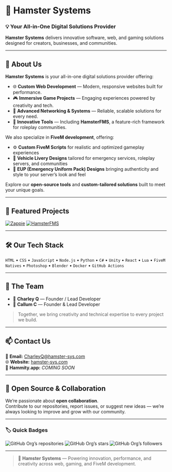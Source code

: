 # 🐹 Hamster Systems

### 💡 Your All-in-One Digital Solutions Provider

**Hamster Systems** delivers innovative software, web, and gaming solutions designed for creators, businesses, and communities.

---

## 🏢 About Us  

**Hamster Systems** is your all-in-one digital solutions provider offering:  

- 🌐 **Custom Web Development** — Modern, responsive websites built for performance.  
- 🎮 **Immersive Game Projects** — Engaging experiences powered by creativity and tech.  
- 🧩 **Advanced Networking & Systems** — Reliable, scalable solutions for every need.  
- 🧰 **Innovative Tools** — Including **HamsterFMS**, a feature-rich framework for roleplay communities.  

We also specialize in **FiveM development**, offering:  
- ⚙️ **Custom FiveM Scripts** for realistic and optimized gameplay experiences  
- 🎨 **Vehicle Livery Designs** tailored for emergency services, roleplay servers, and communities  
- 👕 **EUP (Emergency Uniform Pack) Designs** bringing authenticity and style to your server’s look and feel  

Explore our **open-source tools** and **custom-tailored solutions** built to meet your unique goals.

---

## 🚀 Featured Projects  

[![Zappie](https://github-readme-stats.vercel.app/api/pin/?username=Hamster-Systems&repo=Zappie&theme=tokyonight)](https://github.com/Hamster-Systems/Zappie)
[![HamsterFMS](https://github-readme-stats.vercel.app/api/pin/?username=Hamster-Systems&repo=HamsterFMS&theme=tokyonight)](https://github.com/Hamster-Systems/HamsterFMS)

---

## 🛠️ Our Tech Stack  
`HTML` • `CSS` • `JavaScript` • `Node.js` • `Python` • `C#` • `Unity` • `React` • `Lua` • `FiveM Natives` • `Photoshop` • `Blender` • `Docker` • `GitHub Actions`

---

## 👥 The Team  

- 🧠 **Charley Q** — Founder / Lead Developer  
- 🎨 **Callum C** — Founder & Lead Developer 

> Together, we bring creativity and technical expertise to every project we build.

---

## 📫 Contact Us  

📧 **Email:** [CharleyQ@hamster-sys.com](mailto:CharleyQ@hamster-sys.com)  
🌐 **Website:** [hamster-sys.com](https://hamster-sys.com)  
💬 **Hammity.app:** *COMING SOON*  

---

## 🧩 Open Source & Collaboration  

We’re passionate about **open collaboration**.  
Contribute to our repositories, report issues, or suggest new ideas — we’re always looking to improve and grow with our community.  

---

### 🏷️ Quick Badges  

![GitHub Org’s repositories](https://img.shields.io/badge/Repos-Count-blue?style=for-the-badge)
![GitHub Org’s stars](https://img.shields.io/github/stars/Hamster-Systems?style=for-the-badge)
![GitHub Org’s followers](https://img.shields.io/github/followers/Hamster-Systems?style=for-the-badge)

---

> 🐹 **Hamster Systems** — Powering innovation, performance, and creativity across web, gaming, and FiveM development.
